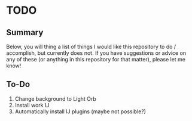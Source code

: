 # TODO
## Summary
Below, you will thing a list of things I would like this repository to do / accomplish, but currently does not. If you have suggestions or advice on any of these (or anything in this repository for that matter), please let me know!


## To-Do
1) Change background to Light Orb
1) Install work IJ
1) Automatically install IJ plugins (maybe not possible?)
